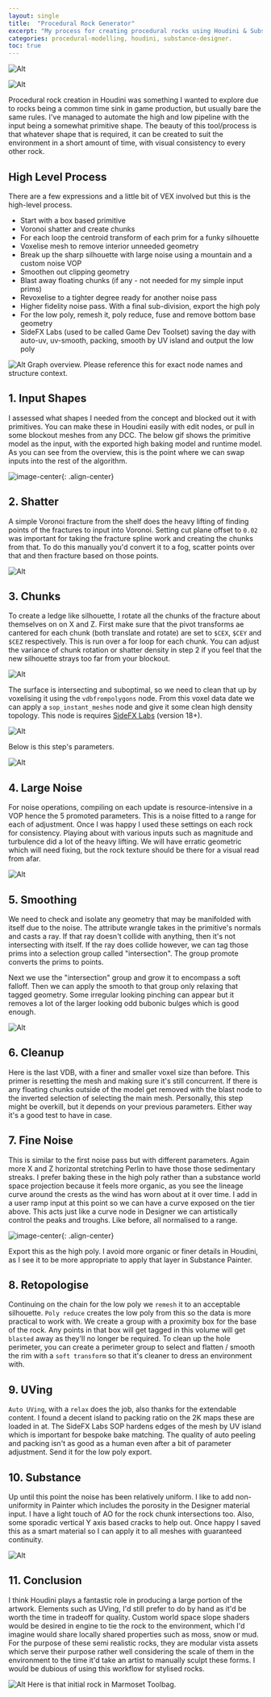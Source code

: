 ```yaml
---
layout: single
title:  "Procedural Rock Generator"
excerpt: "My process for creating procedural rocks using Houdini & Substance Designer"
categories: procedural-modelling, houdini, substance-designer.
toc: true
---
```

![Alt](\assets\images\2020-12-22-procedural-rock-generator\comp1.jpg)

![Alt](\assets\images\2020-12-22-procedural-rock-generator\comp2.jpg)

Procedural rock creation in Houdini was something I wanted to explore due to rocks being a common time sink in game production, but usually bare the same rules. I've managed to automate the high and low pipeline with the input being a somewhat primitive shape. The beauty of this tool/process is that whatever shape that is required, it can be created to suit the environment in a short amount of time, with visual consistency to every other rock.

## High Level Process

There are a few expressions and a little bit of VEX involved but this is the high-level process.

- Start with a box based primitive
- Voronoi shatter and create chunks
- For each loop the centroid transform of each prim for a funky silhouette
- Voxelise mesh to remove interior unneeded geometry
- Break up the sharp silhouette with large noise using a mountain and a custom noise VOP
- Smoothen out clipping geometry
- Blast away floating chunks (if any - not needed for my simple input prims)
- Revoxelise to a tighter degree ready for another noise pass
- Higher fidelity noise pass. With a final sub-division, export the high poly
- For the low poly, remesh it, poly reduce, fuse and remove bottom base geometry
- SideFX Labs (used to be called Game Dev Toolset) saving the day with auto-uv, uv-smooth, packing, smooth by UV island and output the low poly

![Alt](\assets\images\2020-12-22-procedural-rock-generator\1.jpg)
Graph overview. Please reference this for exact node names and structure context.

## 1. Input Shapes

I assessed what shapes I needed from the concept and blocked out it with primitives. You can make these in Houdini easily with edit nodes, or pull in some blockout meshes from any DCC. The below gif shows the primitive model as the input, with the exported high baking model and runtime model. As you can see from the overview, this is the point where we can swap inputs into the rest of the algorithm.

![image-center](\assets\images\2020-12-22-procedural-rock-generator\process.gif "One primitive example"){: .align-center}

## 2. Shatter

A simple Voronoi fracture from the shelf does the heavy lifting of finding points of the fractures to input into Voronoi. Setting cut plane offset to `0.02` was important for taking the fracture spline work and creating the chunks from that. To do this manually you'd convert it to a fog, scatter points over that and then fracture based on those points.

![Alt](\assets\images\2020-12-22-procedural-rock-generator\voronoi.png)

## 3. Chunks

To create a ledge like silhouette, I rotate all the chunks of the fracture about themselves on on X and Z. First make sure that the pivot transforms ae cantered for each chunk (both translate and rotate) are set to `$CEX`, `$CEY` and `$CEZ` respectively. This is run over a for loop for each chunk. You can adjust the variance of chunk rotation or shatter density in step 2 if you feel that the new silhouette strays too far from your blockout.

![Alt](\assets\images\2020-12-22-procedural-rock-generator\chunkArrangement.png)

The surface is intersecting and suboptimal, so we need to clean that up by voxelising it using the `vdbfrompolygons` node. From this voxel data date we can apply a `sop_instant_meshes` node and give it some clean high density topology. This node is requires [SideFX Labs](https://www.sidefx.com/tutorials/sidefx-labs-installation/) (version 18+).

![Alt](\assets\images\2020-12-22-procedural-rock-generator\vdb.png)

Below is this step's parameters.

![Alt](\assets\images\2020-12-22-procedural-rock-generator\2.png)

## 4. Large Noise

For noise operations, compiling on each update is resource-intensive in a VOP hence the 5 promoted parameters. This is a noise fitted to a range for each of adjustment. Once I was happy I used these settings on each rock for consistency. Playing about with various inputs such as magnitude and turbulence did a lot of the heavy lifting. We will have erratic geometric which will need fixing, but the rock texture should be there for a visual read from afar.

![Alt](\assets\images\2020-12-22-procedural-rock-generator\3.png)

## 5. Smoothing

We need to check and isolate any geometry that may be manifolded with itself due to the noise. The attribute wrangle takes in the primitive's normals and casts a ray. If that ray doesn't collide with anything, then it's not intersecting with itself. If the ray does collide however, we can tag those prims into a selection group called "intersection". The group promote converts the prims to points.

Next we use the "intersection" group and grow it to encompass a soft falloff. Then we can apply the smooth to that group only relaxing that tagged geometry. Some irregular looking pinching can appear but it removes a lot of the larger looking odd bubonic bulges which is good enough.

![Alt](\assets\images\2020-12-22-procedural-rock-generator\4.png)

## 6. Cleanup

Here is the last VDB, with a finer and smaller voxel size than before. This primer is resetting the mesh and making sure it's still concurrent. If there is any floating chunks outside of the model get removed with the blast node to the inverted selection of selecting the main mesh. Personally, this step might be overkill, but it depends on your previous parameters. Either way it's a good test to have in case.

## 7. Fine Noise

This is similar to the first noise pass but with different parameters. Again more X and Z horizontal stretching Perlin to have those those sedimentary streaks. I prefer baking these in the high poly rather than a substance world space projection because it feels more organic, as you see the lineage curve around the crests as the wind has worn about at it over time. I add in a user ramp input at this point so we can have a curve exposed on the tier above. This acts just like a curve node in Designer we can artistically control the peaks and troughs. Like before, all normalised to a range.

![image-center](\assets\images\2020-12-22-procedural-rock-generator\curve.png){: .align-center}

Export this as the high poly. I avoid more organic or finer details in Houdini, as I see it to be more appropriate to apply that layer in Substance Painter.

## 8. Retopologise

Continuing on the chain for the low poly we `remesh` it to an acceptable silhouette. `Poly reduce` creates the low poly from this so the data is more practical to work with. We create a group with a proximity box for the base of the rock. Any points in that box will get tagged in this volume will get `blasted` away as they'll no longer be required. To clean up the hole perimeter, you can create a perimeter group to select and flatten / smooth the rim with a `soft transform` so that it's cleaner to dress an environment with.

## 9. UVing

`Auto UVing`, with a `relax` does the job, also thanks for the extendable content. I found a decent island to packing ratio on the 2K maps these are loaded in at. The SideFX Labs SOP hardens edges of the mesh by UV island which is important for bespoke bake matching. The quality of auto peeling and packing isn't as good as a human even after a bit of parameter adjustment. Send it for the low poly export.

## 10. Substance

Up until this point the noise has been relatively uniform. I like to add non-uniformity in Painter which includes the porosity in the Designer material input. I have a light touch of AO for the rock chunk intersections too.  Also, some sporadic vertical Y axis based cracks to help out. Once happy I saved this as a smart material so I can apply it to all meshes with guaranteed continuity.

![Alt](\assets\images\2020-12-22-procedural-rock-generator\5.png)

## 11. Conclusion

I think Houdini plays a fantastic role in producing a large portion of the artwork. Elements such as UVing, I'd still prefer to do by hand as it'd be worth the time in tradeoff for quality. Custom world space slope shaders would be desired in engine to tie the rock to the environment, which I'd imagine would share locally shared properties such as moss, snow or mud. For the purpose of these semi realistic rocks, they are modular vista assets which serve their purpose rather well considering the scale of them in the environment to the time it'd take an artist to manually sculpt these forms. I would be dubious of using this workflow for stylised rocks.

![Alt](\assets\images\2020-12-22-procedural-rock-generator\6.png)
Here is that initial rock in Marmoset Toolbag.

